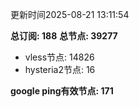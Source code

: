 更新时间2025-08-21 13:11:54

**总订阅: 188**
**总节点: 39277**
- vless节点: 14826
- hysteria2节点: 16

**google ping有效节点: 171**
